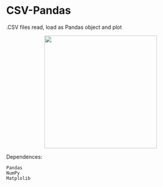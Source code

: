 # CSV-Pandas
.CSV files read, load as Pandas object and plot


<p align="center">
  <img width=300 src="http://yosobreip.com.ar/wp-content/uploads/2014/09/TitiWxAsterGDEMv21.png"/>
 </p>


Dependences:

    Pandas
    NumPy
    Matplolib
